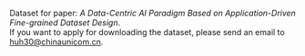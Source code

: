 Dataset for paper: _A Data-Centric AI Paradigm Based on Application-Driven Fine-grained Dataset Design_.  
If you want to apply for downloading the dataset, please send an email to huh30@chinaunicom.cn.
